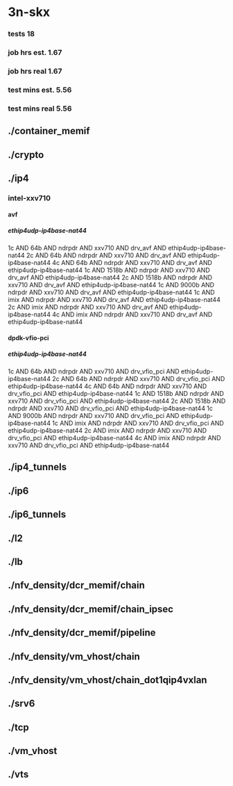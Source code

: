# 3n-skx
### tests 18
### job hrs est. 1.67
### job hrs real 1.67
### test mins est. 5.56
### test mins real 5.56
## ./container_memif
## ./crypto
## ./ip4
### intel-xxv710
#### avf
##### ethip4udp-ip4base-nat44
1c AND 64b AND ndrpdr AND xxv710 AND drv_avf AND ethip4udp-ip4base-nat44
2c AND 64b AND ndrpdr AND xxv710 AND drv_avf AND ethip4udp-ip4base-nat44
4c AND 64b AND ndrpdr AND xxv710 AND drv_avf AND ethip4udp-ip4base-nat44
1c AND 1518b AND ndrpdr AND xxv710 AND drv_avf AND ethip4udp-ip4base-nat44
2c AND 1518b AND ndrpdr AND xxv710 AND drv_avf AND ethip4udp-ip4base-nat44
1c AND 9000b AND ndrpdr AND xxv710 AND drv_avf AND ethip4udp-ip4base-nat44
1c AND imix AND ndrpdr AND xxv710 AND drv_avf AND ethip4udp-ip4base-nat44
2c AND imix AND ndrpdr AND xxv710 AND drv_avf AND ethip4udp-ip4base-nat44
4c AND imix AND ndrpdr AND xxv710 AND drv_avf AND ethip4udp-ip4base-nat44
#### dpdk-vfio-pci
##### ethip4udp-ip4base-nat44
1c AND 64b AND ndrpdr AND xxv710 AND drv_vfio_pci AND ethip4udp-ip4base-nat44
2c AND 64b AND ndrpdr AND xxv710 AND drv_vfio_pci AND ethip4udp-ip4base-nat44
4c AND 64b AND ndrpdr AND xxv710 AND drv_vfio_pci AND ethip4udp-ip4base-nat44
1c AND 1518b AND ndrpdr AND xxv710 AND drv_vfio_pci AND ethip4udp-ip4base-nat44
2c AND 1518b AND ndrpdr AND xxv710 AND drv_vfio_pci AND ethip4udp-ip4base-nat44
1c AND 9000b AND ndrpdr AND xxv710 AND drv_vfio_pci AND ethip4udp-ip4base-nat44
1c AND imix AND ndrpdr AND xxv710 AND drv_vfio_pci AND ethip4udp-ip4base-nat44
2c AND imix AND ndrpdr AND xxv710 AND drv_vfio_pci AND ethip4udp-ip4base-nat44
4c AND imix AND ndrpdr AND xxv710 AND drv_vfio_pci AND ethip4udp-ip4base-nat44
## ./ip4_tunnels
## ./ip6
## ./ip6_tunnels
## ./l2
## ./lb
## ./nfv_density/dcr_memif/chain
## ./nfv_density/dcr_memif/chain_ipsec
## ./nfv_density/dcr_memif/pipeline
## ./nfv_density/vm_vhost/chain
## ./nfv_density/vm_vhost/chain_dot1qip4vxlan
## ./srv6
## ./tcp
## ./vm_vhost
## ./vts
